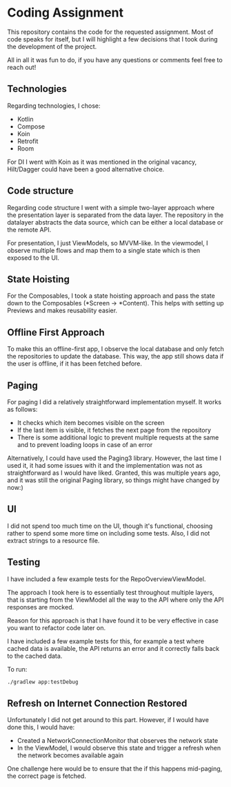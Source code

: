 # Coding Assignment

This repository contains the code for the requested assignment. Most of code speaks for itself, but I will highlight a few decisions that I took during the development of the project.

All in all it was fun to do, if you have any questions or comments feel free to reach out!

## Technologies
Regarding technologies, I chose:
* Kotlin
* Compose
* Koin
* Retrofit
* Room

For DI I went with Koin as it was mentioned in the original vacancy, Hilt/Dagger could have been a good alternative choice.

## Code structure

Regarding code structure I went with a simple two-layer approach where the presentation layer is separated from the data layer. The repository in the datalayer abstracts the data source, which can be either a local database or the remote API.

For presentation, I just ViewModels, so MVVM-like. In the viewmodel, I observe multiple flows and map them to a single state which is then exposed to the UI.

## State Hoisting

For the Composables, I took a state hoisting approach and pass the state down to the Composables (*Screen -> *Content). This helps with setting up Previews and makes reusability easier.

## Offline First Approach

To make this an offline-first app, I observe the local database and only fetch the repositories to update the database. This way, the app still shows data if the user is offline, if it has been fetched before.

## Paging

For paging I did a relatively straightforward implementation myself. It works as follows:
* It checks which item becomes visible on the screen
* If the last item is visible, it fetches the next page from the repository
* There is some additional logic to prevent multiple requests at the same and to prevent loading loops in case of an error

Alternatively, I could have used the Paging3 library. However, the last time I used it, it had some issues with it and the implementation was not as straightforward as I would have liked. Granted, this was multiple years ago, and it was still the original Paging library, so things might have changed by now:)

## UI

I did not spend too much time on the UI, though it's functional, choosing rather to spend some more time on including some tests. Also, I did not extract strings to a resource file.

## Testing

I have included a few example tests for the RepoOverviewViewModel.

The approach I took here is to essentially test throughout multiple layers, that is starting from the ViewModel all the way to the API where only the API responses are mocked.

Reason for this approach is that I have found it to be very effective in case you want to refactor code later on. 

I have included a few example tests for this, for example a test where cached data is available, the API returns an error and it correctly falls back to the cached data.

To run:
```bash
./gradlew app:testDebug
```

## Refresh on Internet Connection Restored

Unfortunately I did not get around to this part. However, if I would have done this, I would have:
* Created a NetworkConnectionMonitor that observes the network state
* In the ViewModel, I would observe this state and trigger a refresh when the network becomes available again

One challenge here would be to ensure that the if this happens mid-paging, the correct page is fetched.

